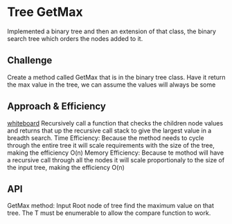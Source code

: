 ﻿# Tree GetMax
Implemented a binary tree and then an extension of that class, the binary search tree which orders the nodes added to it.

## Challenge
Create a method called GetMax that is in the binary tree class. Have it return the max value in the tree, we can assume the values will always be some 

## Approach & Efficiency

[whiteboard](Code-Challenge-15.md)
Recursively call a function that checks the children node values and returns that up the recursive call stack to give the largest value in a breadth search.
Time Efficiency: Because the method needs to cycle through the entire tree it will scale requirements with the size of the tree, making the efficiency O(n)
Memory Efficiency: Because te mothod will have a recursive call through all the nodes it will scale proportionaly to the size of the input tree, making the efficiency O(n)

## API
GetMax method: Input Root node of tree find the maximum value on that tree. The T must be enumerable to allow the compare function to work.
